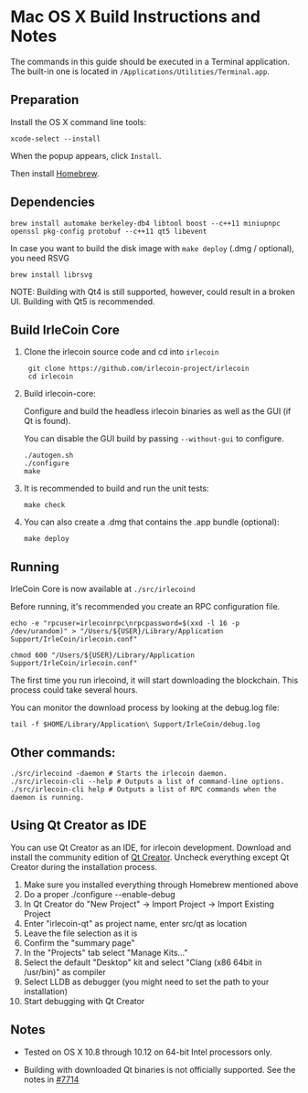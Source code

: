 Mac OS X Build Instructions and Notes
====================================
The commands in this guide should be executed in a Terminal application.
The built-in one is located in `/Applications/Utilities/Terminal.app`.

Preparation
-----------
Install the OS X command line tools:

`xcode-select --install`

When the popup appears, click `Install`.

Then install [Homebrew](http://brew.sh).

Dependencies
----------------------

    brew install automake berkeley-db4 libtool boost --c++11 miniupnpc openssl pkg-config protobuf --c++11 qt5 libevent

In case you want to build the disk image with `make deploy` (.dmg / optional), you need RSVG

    brew install librsvg

NOTE: Building with Qt4 is still supported, however, could result in a broken UI. Building with Qt5 is recommended.

Build IrleCoin Core
------------------------

1. Clone the irlecoin source code and cd into `irlecoin`

        git clone https://github.com/irlecoin-project/irlecoin
        cd irlecoin

2.  Build irlecoin-core:

    Configure and build the headless irlecoin binaries as well as the GUI (if Qt is found).

    You can disable the GUI build by passing `--without-gui` to configure.

        ./autogen.sh
        ./configure
        make

3.  It is recommended to build and run the unit tests:

        make check

4.  You can also create a .dmg that contains the .app bundle (optional):

        make deploy

Running
-------

IrleCoin Core is now available at `./src/irlecoind`

Before running, it's recommended you create an RPC configuration file.

    echo -e "rpcuser=irlecoinrpc\nrpcpassword=$(xxd -l 16 -p /dev/urandom)" > "/Users/${USER}/Library/Application Support/IrleCoin/irlecoin.conf"

    chmod 600 "/Users/${USER}/Library/Application Support/IrleCoin/irlecoin.conf"

The first time you run irlecoind, it will start downloading the blockchain. This process could take several hours.

You can monitor the download process by looking at the debug.log file:

    tail -f $HOME/Library/Application\ Support/IrleCoin/debug.log

Other commands:
-------

    ./src/irlecoind -daemon # Starts the irlecoin daemon.
    ./src/irlecoin-cli --help # Outputs a list of command-line options.
    ./src/irlecoin-cli help # Outputs a list of RPC commands when the daemon is running.

Using Qt Creator as IDE
------------------------
You can use Qt Creator as an IDE, for irlecoin development.
Download and install the community edition of [Qt Creator](https://www.qt.io/download/).
Uncheck everything except Qt Creator during the installation process.

1. Make sure you installed everything through Homebrew mentioned above
2. Do a proper ./configure --enable-debug
3. In Qt Creator do "New Project" -> Import Project -> Import Existing Project
4. Enter "irlecoin-qt" as project name, enter src/qt as location
5. Leave the file selection as it is
6. Confirm the "summary page"
7. In the "Projects" tab select "Manage Kits..."
8. Select the default "Desktop" kit and select "Clang (x86 64bit in /usr/bin)" as compiler
9. Select LLDB as debugger (you might need to set the path to your installation)
10. Start debugging with Qt Creator

Notes
-----

* Tested on OS X 10.8 through 10.12 on 64-bit Intel processors only.

* Building with downloaded Qt binaries is not officially supported. See the notes in [#7714](https://github.com/bitcoin/bitcoin/issues/7714)
